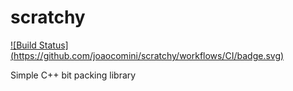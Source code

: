 # scratchy
[![Build Status]
(https://github.com/joaocomini/scratchy/workflows/CI/badge.svg)](https://github.com/joaocomini/scratchy/actions)

Simple C++ bit packing library
